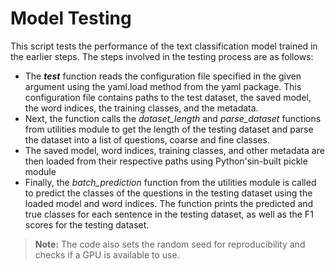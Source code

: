 # Model Testing

This script tests the performance of the text classification model trained in the earlier steps. The steps involved in the testing process are as follows:
- The <i><b>test</b></i> function reads the configuration file specified in the given argument using the yaml.load method from the yaml package. This configuration file contains paths to the test dataset, the saved model, the word indices, the training classes, and the metadata.
- Next, the function calls the <i>dataset_length</i> and <i>parse_dataset</i> functions from utilities module to get the length of the testing dataset and parse the dataset into a list of questions, coarse and fine classes.
- The saved model, word indices, training classes, and other metadata are then loaded from their respective paths using Python'sin-built pickle module
- Finally, the <i>batch_prediction</i> function from the utilities module is called to predict the classes of the questions in the testing dataset using the loaded model and word indices. The function prints the predicted and true classes for each sentence in the testing dataset, as well as the F1 scores for the testing dataset.


>**Note:** The code also sets the random seed for reproducibility and checks if a GPU is available to use.
